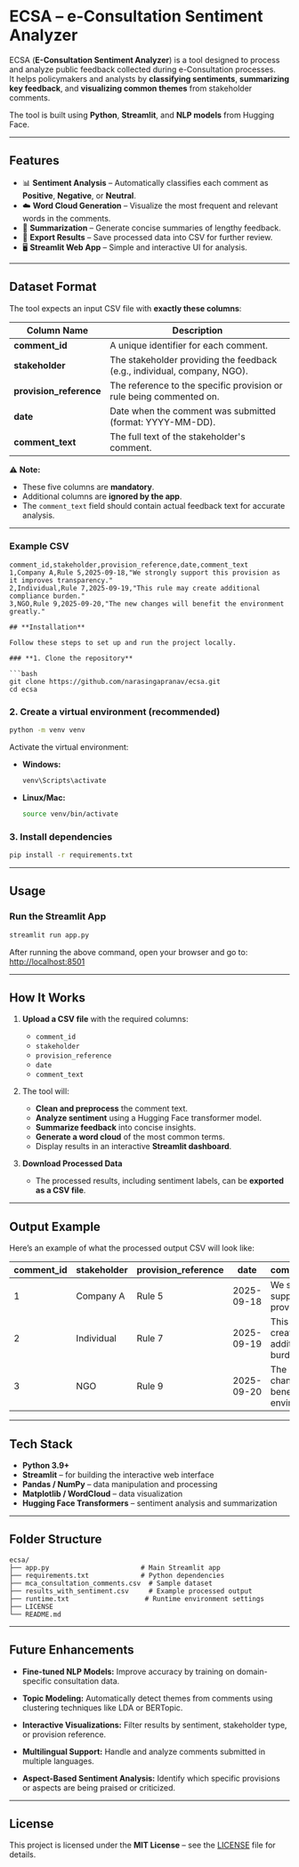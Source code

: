 
# **ECSA – e-Consultation Sentiment Analyzer**

ECSA (**E-Consultation Sentiment Analyzer**) is a tool designed to process and analyze public feedback collected during e-Consultation processes.  
It helps policymakers and analysts by **classifying sentiments**, **summarizing key feedback**, and **visualizing common themes** from stakeholder comments.

The tool is built using **Python**, **Streamlit**, and **NLP models** from Hugging Face.

---

## **Features**

- 📊 **Sentiment Analysis** – Automatically classifies each comment as **Positive**, **Negative**, or **Neutral**.  
- ☁️ **Word Cloud Generation** – Visualize the most frequent and relevant words in the comments.  
- 📝 **Summarization** – Generate concise summaries of lengthy feedback.  
- 📂 **Export Results** – Save processed data into CSV for further review.  
- 🖥 **Streamlit Web App** – Simple and interactive UI for analysis.

---

## **Dataset Format**

The tool expects an input CSV file with **exactly these columns**:

| Column Name          | Description                                                                 |
|----------------------|-----------------------------------------------------------------------------|
| **comment_id**       | A unique identifier for each comment.                                       |
| **stakeholder**      | The stakeholder providing the feedback (e.g., individual, company, NGO).    |
| **provision_reference** | The reference to the specific provision or rule being commented on.        |
| **date**             | Date when the comment was submitted (format: YYYY-MM-DD).                   |
| **comment_text**     | The full text of the stakeholder's comment.                                 |

⚠️ **Note:**  
- These five columns are **mandatory**.  
- Additional columns are **ignored by the app**.  
- The `comment_text` field should contain actual feedback text for accurate analysis.

---

### **Example CSV**

```csv
comment_id,stakeholder,provision_reference,date,comment_text
1,Company A,Rule 5,2025-09-18,"We strongly support this provision as it improves transparency."
2,Individual,Rule 7,2025-09-19,"This rule may create additional compliance burden."
3,NGO,Rule 9,2025-09-20,"The new changes will benefit the environment greatly."

## **Installation**

Follow these steps to set up and run the project locally.

### **1. Clone the repository**

```bash
git clone https://github.com/narasingapranav/ecsa.git
cd ecsa
```

### **2. Create a virtual environment (recommended)**

```bash
python -m venv venv
```

Activate the virtual environment:

* **Windows:**

  ```bash
  venv\Scripts\activate
  ```
* **Linux/Mac:**

  ```bash
  source venv/bin/activate
  ```

### **3. Install dependencies**

```bash
pip install -r requirements.txt
```

---

## **Usage**

### **Run the Streamlit App**

```bash
streamlit run app.py
```

After running the above command, open your browser and go to:
[http://localhost:8501](http://localhost:8501)

---

## **How It Works**

1. **Upload a CSV file** with the required columns:

   * `comment_id`
   * `stakeholder`
   * `provision_reference`
   * `date`
   * `comment_text`

2. The tool will:

   * **Clean and preprocess** the comment text.
   * **Analyze sentiment** using a Hugging Face transformer model.
   * **Summarize feedback** into concise insights.
   * **Generate a word cloud** of the most common terms.
   * Display results in an interactive **Streamlit dashboard**.

3. **Download Processed Data**

   * The processed results, including sentiment labels, can be **exported as a CSV file**.

---

## **Output Example**

Here’s an example of what the processed output CSV will look like:

| comment\_id | stakeholder | provision\_reference | date       | comment\_text                                 | sentiment |
| ----------- | ----------- | -------------------- | ---------- | --------------------------------------------- | --------- |
| 1           | Company A   | Rule 5               | 2025-09-18 | We strongly support this provision...         | Positive  |
| 2           | Individual  | Rule 7               | 2025-09-19 | This rule may create additional burden.       | Negative  |
| 3           | NGO         | Rule 9               | 2025-09-20 | The new changes will benefit the environment. | Positive  |

---

## **Tech Stack**

* **Python 3.9+**
* **Streamlit** – for building the interactive web interface
* **Pandas / NumPy** – data manipulation and processing
* **Matplotlib / WordCloud** – data visualization
* **Hugging Face Transformers** – sentiment analysis and summarization

---

## **Folder Structure**

```
ecsa/
├── app.py                       # Main Streamlit app
├── requirements.txt             # Python dependencies
├── mca_consultation_comments.csv  # Sample dataset
├── results_with_sentiment.csv     # Example processed output
├── runtime.txt                   # Runtime environment settings
├── LICENSE
└── README.md
```

---

## **Future Enhancements**

* **Fine-tuned NLP Models:**
  Improve accuracy by training on domain-specific consultation data.

* **Topic Modeling:**
  Automatically detect themes from comments using clustering techniques like LDA or BERTopic.

* **Interactive Visualizations:**
  Filter results by sentiment, stakeholder type, or provision reference.

* **Multilingual Support:**
  Handle and analyze comments submitted in multiple languages.

* **Aspect-Based Sentiment Analysis:**
  Identify which specific provisions or aspects are being praised or criticized.

---

## **License**

This project is licensed under the **MIT License** – see the [LICENSE](LICENSE) file for details.

```
